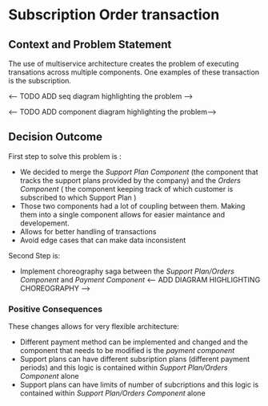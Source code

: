 # Subscription Order transaction

## Context and Problem Statement
The use of multiservice architecture creates the problem of executing transations across multiple components. One examples of these transaction is the subscription.

<-- TODO ADD seq diagram highlighting the problem -->

<-- TODO ADD component diagram highlighting the problem-->


## Decision Outcome
First step to solve this problem is :

* We decided to merge the <i>Support Plan Component </i> (the component that tracks the support plans provided by the company) and the <i> Orders Component </i> ( the component keeping track of which customer is subscribed to which Support Plan )
* Those two components had a lot of coupling between them. Making them into a single component allows for easier maintance and developement.
* Allows for better handling of transactions 
* Avoid edge cases that can make data inconsistent

Second Step is:

* Implement choreography saga between the <i>Support Plan/Orders Component </i> and <i> Payment Component </i> 
<-- ADD DIAGRAM HIGHLIGHTING CHOREOGRAPHY -->


### Positive Consequences

These changes allows for very flexible architecture: 

* Different payment method can be implemented and changed and the component that needs to be modified is the <i>payment component </i> 
* Support plans can have different subsription plans (different payment periods) and this logic is contained within <i>Support Plan/Orders Component </i> alone
* Support plans can have limits of number of subcriptions and this logic is contained within <i>Support Plan/Orders Component </i> alone
